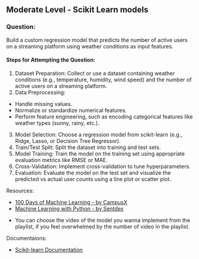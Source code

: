 ## Moderate Level - Scikit Learn models

### Question:
Build a custom regression model that predicts the number of active users on a streaming platform using weather conditions as input features.

#### Steps for Attempting the Question:

1. Dataset Preparation: Collect or use a dataset containing weather conditions (e.g., temperature, humidity, wind speed) and the number of active users on a streaming platform.
2. Data Preprocessing: 
* Handle missing values.
* Normalize or standardize numerical features.
* Perform feature engineering, such as encoding categorical features like weather types (sunny, rainy, etc.).
3. Model Selection: Choose a regression model from scikit-learn (e.g., Ridge, Lasso, or Decision Tree Regressor).
4. Train/Test Split: Split the dataset into training and test sets.
5. Model Training: Train the model on the training set using appropriate evaluation metrics like RMSE or MAE.
6. Cross-Validation: Implement cross-validation to tune hyperparameters.
7. Evaluation: Evaluate the model on the test set and visualize the predicted vs actual user counts using a line plot or scatter plot.

Resources: 
- [100 Days of Machine Learning - by CampusX](https://youtube.com/playlist?list=PLKnIA16_Rmvbr7zKYQuBfsVkjoLcJgxHH&si=K-qBEOvRrAD6XFdb)
- [Machine Learning with Python - by Sentdex](https://youtube.com/playlist?list=PLQVvvaa0QuDfKTOs3Keq_kaG2P55YRn5v&si=VPqa_ObvwBzIGjjY)
* You can choose the video of the model you wanna implement from the playlist, if you feel overwhelmed by the number of video in the playlist.

Documentaions:
- [Scikit-learn Documentation](https://scikit-learn.org/stable/index.html)
